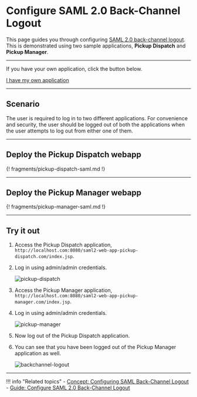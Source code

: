 # Configure SAML 2.0 Back-Channel Logout 

This page guides you through configuring [SAML 2.0 back-channel logout](../../../references/concepts/authentication/saml-back-channel/). This is demonstrated using two sample applications, **Pickup Dispatch** and **Pickup Manager**.

----
If you have your own application, click the button below.

<a class="samplebtn_a" href="../../../guides/login/saml-back-channel-logout"   rel="nofollow noopener">I have my own application</a>

----

## Scenario

The user is required to log in to two different applications. For convenience and security, the user should be logged out of both the applications when the user attempts to log out from either one of them. 

---

## Deploy the Pickup Dispatch webapp 

{! fragments/pickup-dispatch-saml.md !}

---

## Deploy the Pickup Manager webapp 

{! fragments/pickup-manager-saml.md !}

---

## Try it out

1.  Access the Pickup Dispatch application, `http://localhost.com:8080/saml2-web-app-pickup-dispatch.com/index.jsp`.

2.  Log in using admin/admin credentials. 

    ![pickup-dispatch](../../../assets/img/samples/pickup-dispatch.png)

3.  Access the Pickup Manager application, `http://localhost.com:8080/saml2-web-app-pickup-manager.com/index.jsp`.

4.  Log in using admin/admin credentials. 

    ![pickup-manager](../../../assets/img/samples/pickup-manager.png)

5.  Now log out of the Pickup Dispatch application. 

6.  You can see that you have been logged out of the Pickup Manager application as well. 

    ![backchannel-logout](../../../assets/img/samples/backchannel-logout.png)
    
---

!!! info "Related topics"
    -   [Concept: Configuring SAML Back-Channel Logout](../.../../../references/concepts/authentication/saml-back-channel)
    -   [Guide: Configure SAML 2.0 Back-Channel Logout](../../../guides/login/saml-back-channel-logout)
